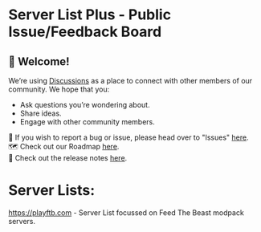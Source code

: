 # Server List Plus - Public Issue/Feedback Board

## 👋 Welcome!
  We’re using [Discussions](https://github.com/ServerListPlus/issues/discussions) as a place to connect with other members of our community. We hope that you:
  * Ask questions you’re wondering about.
  * Share ideas.
  * Engage with other community members.

🐛 If you wish to report a bug or issue, please head over to "Issues" [here](https://github.com/ServerListPlus/issues/issues/new).  
🗺 Check out our Roadmap [here](https://github.com/orgs/ServerListPlus/projects/3).  
🚀 Check out the release notes [here](https://github.com/ServerListPlus/issues/releases).


# Server Lists:
https://playftb.com - Server List focussed on Feed The Beast modpack servers.
